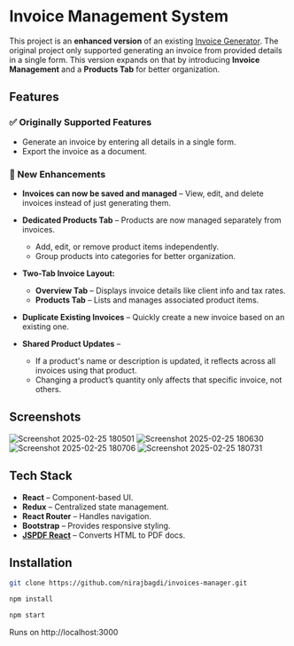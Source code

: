 # Invoice Management System

This project is an **enhanced version** of an existing [Invoice Generator](https://github.com/johnuberbacher/invoice-generator). The original project only supported generating an invoice from provided details in a single form. This version expands on that by introducing **Invoice Management** and a **Products Tab** for better organization.

## Features

### ✅ Originally Supported Features
- Generate an invoice by entering all details in a single form.
- Export the invoice as a document.

### 🔄 New Enhancements
- **Invoices can now be saved and managed** – View, edit, and delete invoices instead of just generating them.

- **Dedicated Products Tab** – Products are now managed separately from invoices.
  - Add, edit, or remove product items independently.
  - Group products into categories for better organization.

- **Two-Tab Invoice Layout:**
  - **Overview Tab** – Displays invoice details like client info and tax rates.
  - **Products Tab** – Lists and manages associated product items.

- **Duplicate Existing Invoices** – Quickly create a new invoice based on an existing one.

- **Shared Product Updates** –
  - If a product's name or description is updated, it reflects across all invoices using that product.
  - Changing a product’s quantity only affects that specific invoice, not others.

## Screenshots

![Screenshot 2025-02-25 180501](https://github.com/user-attachments/assets/ff03462c-06d6-4b9a-a98d-b986145c9068)
![Screenshot 2025-02-25 180630](https://github.com/user-attachments/assets/5f123a3d-3011-464f-b756-a2fd7648898c)
![Screenshot 2025-02-25 180706](https://github.com/user-attachments/assets/b9885577-3431-4f86-ba67-a88faeb8e674)
![Screenshot 2025-02-25 180731](https://github.com/user-attachments/assets/bc26a066-0e34-4f30-8470-0a7b5fe09967)


## Tech Stack
- **React** – Component-based UI.
- **Redux** – Centralized state management.
- **React Router** – Handles navigation.
- **Bootstrap** – Provides responsive styling.
- **[JSPDF React](https://www.npmjs.com/package/jspdf-react)** – Converts HTML to PDF docs.

## Installation
```sh
git clone https://github.com/nirajbagdi/invoices-manager.git

npm install

npm start
```
Runs on http://localhost:3000
